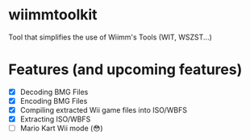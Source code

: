 # wiimmtoolkit
Tool that simplifies the use of Wiimm's Tools (WIT, WSZST...)

# Features (and upcoming features)
- [x] Decoding BMG Files
- [x] Encoding BMG Files
- [x] Compiling extracted Wii game files into ISO/WBFS
- [x] Extracting ISO/WBFS
- [ ] Mario Kart Wii mode (😳)
